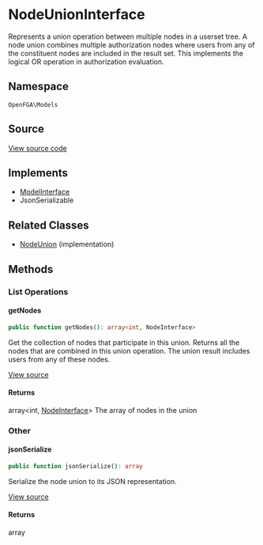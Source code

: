 # NodeUnionInterface

Represents a union operation between multiple nodes in a userset tree. A node union combines multiple authorization nodes where users from any of the constituent nodes are included in the result set. This implements the logical OR operation in authorization evaluation.

## Namespace
`OpenFGA\Models`

## Source
[View source code](https://github.com/evansims/openfga-php/blob/main/src/Models/NodeUnionInterface.php)

## Implements
* [ModelInterface](ModelInterface.md)
* JsonSerializable

## Related Classes
* [NodeUnion](Models/NodeUnion.md) (implementation)



## Methods

                                                
### List Operations
#### getNodes


```php
public function getNodes(): array<int, NodeInterface>
```

Get the collection of nodes that participate in this union. Returns all the nodes that are combined in this union operation. The union result includes users from any of these nodes.

[View source](https://github.com/evansims/openfga-php/blob/main/src/Models/NodeUnionInterface.php#L26)


#### Returns
array&lt;int, [NodeInterface](NodeInterface.md)&gt;
 The array of nodes in the union

### Other
#### jsonSerialize


```php
public function jsonSerialize(): array
```

Serialize the node union to its JSON representation.

[View source](https://github.com/evansims/openfga-php/blob/main/src/Models/NodeUnionInterface.php#L34)


#### Returns
array

